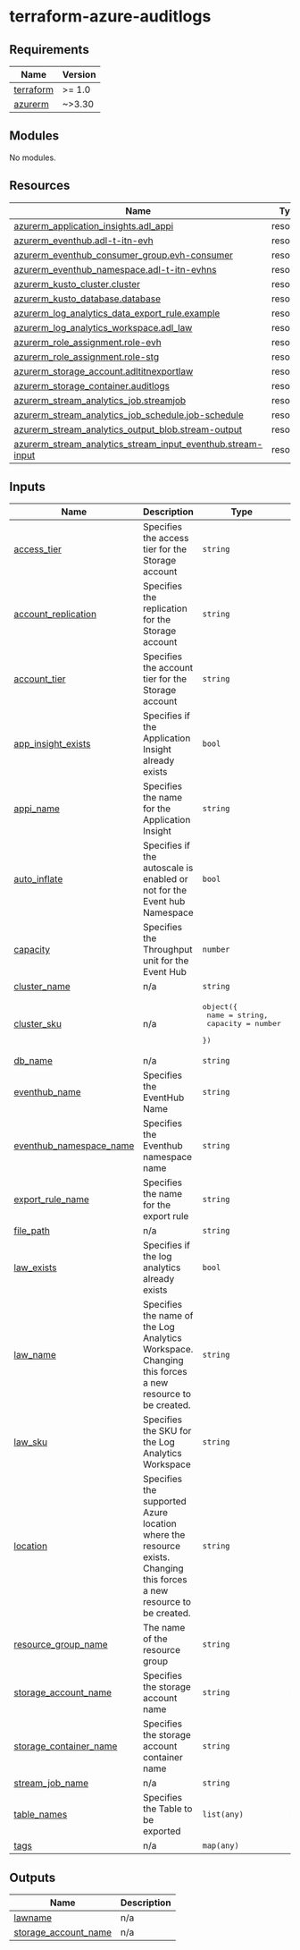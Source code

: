 # terraform-azure-auditlogs<!-- BEGINNING OF PRE-COMMIT-TERRAFORM DOCS HOOK -->
## Requirements

| Name | Version |
|------|---------|
| <a name="requirement_terraform"></a> [terraform](#requirement\_terraform) | >= 1.0 |
| <a name="requirement_azurerm"></a> [azurerm](#requirement\_azurerm) | ~>3.30 |

## Modules

No modules.

## Resources

| Name | Type |
|------|------|
| [azurerm_application_insights.adl_appi](https://registry.terraform.io/providers/hashicorp/azurerm/latest/docs/resources/application_insights) | resource |
| [azurerm_eventhub.adl-t-itn-evh](https://registry.terraform.io/providers/hashicorp/azurerm/latest/docs/resources/eventhub) | resource |
| [azurerm_eventhub_consumer_group.evh-consumer](https://registry.terraform.io/providers/hashicorp/azurerm/latest/docs/resources/eventhub_consumer_group) | resource |
| [azurerm_eventhub_namespace.adl-t-itn-evhns](https://registry.terraform.io/providers/hashicorp/azurerm/latest/docs/resources/eventhub_namespace) | resource |
| [azurerm_kusto_cluster.cluster](https://registry.terraform.io/providers/hashicorp/azurerm/latest/docs/resources/kusto_cluster) | resource |
| [azurerm_kusto_database.database](https://registry.terraform.io/providers/hashicorp/azurerm/latest/docs/resources/kusto_database) | resource |
| [azurerm_log_analytics_data_export_rule.example](https://registry.terraform.io/providers/hashicorp/azurerm/latest/docs/resources/log_analytics_data_export_rule) | resource |
| [azurerm_log_analytics_workspace.adl_law](https://registry.terraform.io/providers/hashicorp/azurerm/latest/docs/resources/log_analytics_workspace) | resource |
| [azurerm_role_assignment.role-evh](https://registry.terraform.io/providers/hashicorp/azurerm/latest/docs/resources/role_assignment) | resource |
| [azurerm_role_assignment.role-stg](https://registry.terraform.io/providers/hashicorp/azurerm/latest/docs/resources/role_assignment) | resource |
| [azurerm_storage_account.adltitnexportlaw](https://registry.terraform.io/providers/hashicorp/azurerm/latest/docs/resources/storage_account) | resource |
| [azurerm_storage_container.auditlogs](https://registry.terraform.io/providers/hashicorp/azurerm/latest/docs/resources/storage_container) | resource |
| [azurerm_stream_analytics_job.streamjob](https://registry.terraform.io/providers/hashicorp/azurerm/latest/docs/resources/stream_analytics_job) | resource |
| [azurerm_stream_analytics_job_schedule.job-schedule](https://registry.terraform.io/providers/hashicorp/azurerm/latest/docs/resources/stream_analytics_job_schedule) | resource |
| [azurerm_stream_analytics_output_blob.stream-output](https://registry.terraform.io/providers/hashicorp/azurerm/latest/docs/resources/stream_analytics_output_blob) | resource |
| [azurerm_stream_analytics_stream_input_eventhub.stream-input](https://registry.terraform.io/providers/hashicorp/azurerm/latest/docs/resources/stream_analytics_stream_input_eventhub) | resource |

## Inputs

| Name | Description | Type | Default | Required |
|------|-------------|------|---------|:--------:|
| <a name="input_access_tier"></a> [access\_tier](#input\_access\_tier) | Specifies the access tier for the Storage account | `string` | n/a | yes |
| <a name="input_account_replication"></a> [account\_replication](#input\_account\_replication) | Specifies the replication for the Storage account | `string` | n/a | yes |
| <a name="input_account_tier"></a> [account\_tier](#input\_account\_tier) | Specifies the account tier for the Storage account | `string` | n/a | yes |
| <a name="input_app_insight_exists"></a> [app\_insight\_exists](#input\_app\_insight\_exists) | Specifies if the Application Insight already exists | `bool` | `false` | no |
| <a name="input_appi_name"></a> [appi\_name](#input\_appi\_name) | Specifies the name for the Application Insight | `string` | n/a | yes |
| <a name="input_auto_inflate"></a> [auto\_inflate](#input\_auto\_inflate) | Specifies if the autoscale is enabled or not for the Event hub Namespace | `bool` | n/a | yes |
| <a name="input_capacity"></a> [capacity](#input\_capacity) | Specifies the Throughput unit for the Event Hub | `number` | n/a | yes |
| <a name="input_cluster_name"></a> [cluster\_name](#input\_cluster\_name) | n/a | `string` | n/a | yes |
| <a name="input_cluster_sku"></a> [cluster\_sku](#input\_cluster\_sku) | n/a | <pre>object({<br>    name     = string,<br>    capacity = number<br>  })</pre> | n/a | yes |
| <a name="input_db_name"></a> [db\_name](#input\_db\_name) | n/a | `string` | n/a | yes |
| <a name="input_eventhub_name"></a> [eventhub\_name](#input\_eventhub\_name) | Specifies the EventHub Name | `string` | n/a | yes |
| <a name="input_eventhub_namespace_name"></a> [eventhub\_namespace\_name](#input\_eventhub\_namespace\_name) | Specifies the Eventhub namespace name | `string` | n/a | yes |
| <a name="input_export_rule_name"></a> [export\_rule\_name](#input\_export\_rule\_name) | Specifies the name for the export rule | `string` | n/a | yes |
| <a name="input_file_path"></a> [file\_path](#input\_file\_path) | n/a | `string` | n/a | yes |
| <a name="input_law_exists"></a> [law\_exists](#input\_law\_exists) | Specifies if the log analytics already exists | `bool` | `false` | no |
| <a name="input_law_name"></a> [law\_name](#input\_law\_name) | Specifies the name of the Log Analytics Workspace. Changing this forces a new resource to be created. | `string` | n/a | yes |
| <a name="input_law_sku"></a> [law\_sku](#input\_law\_sku) | Specifies the SKU for the Log Analytics Workspace | `string` | `"PerGB2018"` | no |
| <a name="input_location"></a> [location](#input\_location) | Specifies the supported Azure location where the resource exists. Changing this forces a new resource to be created. | `string` | n/a | yes |
| <a name="input_resource_group_name"></a> [resource\_group\_name](#input\_resource\_group\_name) | The name of the resource group | `string` | n/a | yes |
| <a name="input_storage_account_name"></a> [storage\_account\_name](#input\_storage\_account\_name) | Specifies the storage account name | `string` | n/a | yes |
| <a name="input_storage_container_name"></a> [storage\_container\_name](#input\_storage\_container\_name) | Specifies the storage account container name | `string` | n/a | yes |
| <a name="input_stream_job_name"></a> [stream\_job\_name](#input\_stream\_job\_name) | n/a | `string` | n/a | yes |
| <a name="input_table_names"></a> [table\_names](#input\_table\_names) | Specifies the Table to be exported | `list(any)` | n/a | yes |
| <a name="input_tags"></a> [tags](#input\_tags) | n/a | `map(any)` | n/a | yes |

## Outputs

| Name | Description |
|------|-------------|
| <a name="output_lawname"></a> [lawname](#output\_lawname) | n/a |
| <a name="output_storage_account_name"></a> [storage\_account\_name](#output\_storage\_account\_name) | n/a |
<!-- END OF PRE-COMMIT-TERRAFORM DOCS HOOK -->
